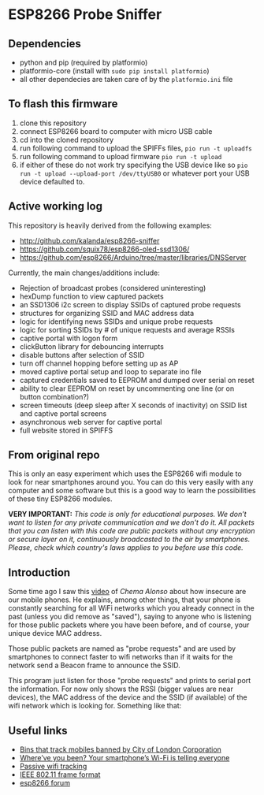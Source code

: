 # ESP8266 Probe Sniffer

## Dependencies
* python and pip (required by platformio)
* platformio-core (install with ```sudo pip install platformio```)
* all other dependecies are taken care of by the ```platformio.ini``` file

## To flash this firmware
1. clone this repository
2. connect ESP8266 board to computer with micro USB cable
3. cd into the cloned repository 
4. run following command to upload the SPIFFs files, ```pio run -t uploadfs```
5. run following command to upload firmware ```pio run -t upload```
6. if either of these do not work try specifying the USB device like so ```pio run -t upload --upload-port /dev/ttyUSB0``` or whatever port your USB device defaulted to.

## Active working log
This repository is heavily derived from the following examples:  
* http://github.com/kalanda/esp8266-sniffer
* https://github.com/squix78/esp8266-oled-ssd1306/ 
* https://github.com/esp8266/Arduino/tree/master/libraries/DNSServer

Currently, the main changes/additions include:  
* Rejection of broadcast probes (considered uninteresting)  
* hexDump function to view captured packets  
* an SSD1306 i2c screen to display SSIDs of captured probe requests
* structures for organizing SSID and MAC address data
* logic for identifying news SSIDs and unique probe requests
* logic for sorting SSIDs by # of unique requests and average RSSIs
* captive portal with logon form  
* clickButton library for debouncing interrupts
* disable buttons after selection of SSID
* turn off channel hopping before setting up as AP
* moved captive portal setup and loop to separate ino file
* captured credentials saved to EEPROM and dumped over serial on reset
* ability to clear EEPROM on reset by uncommenting one line (or on button combination?)
* screen timeouts (deep sleep after X seconds of inactivity) on SSID list and captive portal screens
* asynchronous web server for captive portal
* full website stored in SPIFFS

## From original repo
This is only an easy experiment which uses the ESP8266 wifi module to look for near smartphones around you. You can do this very easily with any computer and some software but this is a good way to learn the possibilities of these tiny ESP8266 modules.

**VERY IMPORTANT:** *This code is only for educational purposes. We don’t want to listen for any private communication and we don't do it. All packets that you can listen with this code are public packets without any encryption or secure layer on it, continuously broadcasted to the air by smartphones. Please, check which country's laws applies to you before use this code.*

## Introduction

Some time ago I saw this [video](https://youtu.be/DbqkBAjId_U?t=405) of *Chema Alonso* about how insecure are our mobile phones. He explains, among other things, that your phone is constantly searching for all WiFi networks which you already connect  in the past (unless you did remove as "saved"), saying to anyone who is listening for those public packets where you have been before, and of course, your unique device MAC address.

Those public packets are named as "probe requests" and are used by smartphones to connect faster to wifi networks than if it waits for the network send a Beacon frame to announce the SSID.

This program just listen for those "probe requests" and prints to serial port the information. For now only shows the RSSI (bigger values are near devices), the MAC address of the device and the SSID (if available) of the wifi network which is looking for. Something like that:

## Useful links

- [Bins that track mobiles banned by City of London Corporation](http://www.telegraph.co.uk/technology/news/10237811/Bins-that-track-mobiles-banned-by-City-of-London-Corporation.html)
- [Where’ve you been? Your smartphone’s Wi-Fi is telling everyone](http://arstechnica.com/information-technology/2014/11/where-have-you-been-your-smartphones-wi-fi-is-telling-everyone/)
- [Passive wifi tracking](http://edwardkeeble.com/2014/02/passive-wifi-tracking/)
- [IEEE 802.11 frame format](http://www.studioreti.it/slide/802-11-Frame_E_C.pdf)
- [esp8266 forum](http://www.esp8266.com/viewtopic.php?f=6&t=1589)
